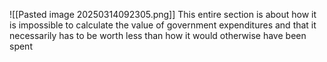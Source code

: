 ![[Pasted image 20250314092305.png]]
This entire section is about how it is impossible to calculate the value of government expenditures and that it necessarily has to be worth less than how it would otherwise have been spent